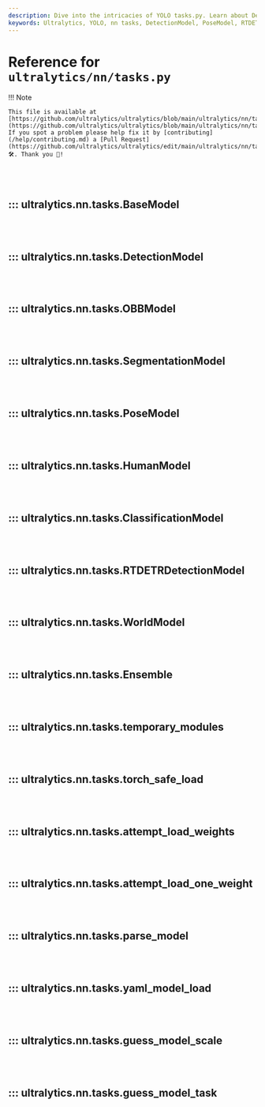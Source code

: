 ```yaml
---
description: Dive into the intricacies of YOLO tasks.py. Learn about DetectionModel, PoseModel and more for powerful AI development.
keywords: Ultralytics, YOLO, nn tasks, DetectionModel, PoseModel, RTDETRDetectionModel, model weights, parse model, AI development
---
```


# Reference for `ultralytics/nn/tasks.py`

!!! Note

    This file is available at [https://github.com/ultralytics/ultralytics/blob/main/ultralytics/nn/tasks.py](https://github.com/ultralytics/ultralytics/blob/main/ultralytics/nn/tasks.py). If you spot a problem please help fix it by [contributing](/help/contributing.md) a [Pull Request](https://github.com/ultralytics/ultralytics/edit/main/ultralytics/nn/tasks.py) 🛠️. Thank you 🙏!

<br><br>

## ::: ultralytics.nn.tasks.BaseModel

<br><br>

## ::: ultralytics.nn.tasks.DetectionModel

<br><br>

## ::: ultralytics.nn.tasks.OBBModel

<br><br>

## ::: ultralytics.nn.tasks.SegmentationModel

<br><br>

## ::: ultralytics.nn.tasks.PoseModel

<br><br>

## ::: ultralytics.nn.tasks.HumanModel

<br><br>

## ::: ultralytics.nn.tasks.ClassificationModel

<br><br>

## ::: ultralytics.nn.tasks.RTDETRDetectionModel

<br><br>

## ::: ultralytics.nn.tasks.WorldModel

<br><br>

## ::: ultralytics.nn.tasks.Ensemble

<br><br>

## ::: ultralytics.nn.tasks.temporary_modules

<br><br>

## ::: ultralytics.nn.tasks.torch_safe_load

<br><br>

## ::: ultralytics.nn.tasks.attempt_load_weights

<br><br>

## ::: ultralytics.nn.tasks.attempt_load_one_weight

<br><br>

## ::: ultralytics.nn.tasks.parse_model

<br><br>

## ::: ultralytics.nn.tasks.yaml_model_load

<br><br>

## ::: ultralytics.nn.tasks.guess_model_scale

<br><br>

## ::: ultralytics.nn.tasks.guess_model_task

<br><br>
